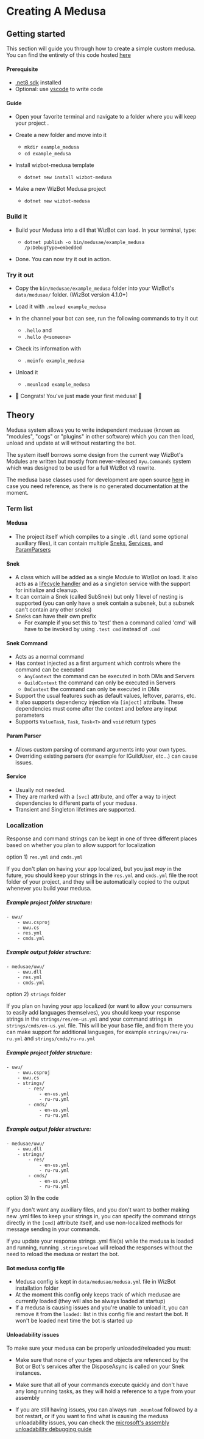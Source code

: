 # Creating A Medusa

## Getting started

This section will guide you through how to create a simple custom medusa. You can find the entirety of this code hosted [here](https://gitlab.com/WizNet/example_medusa)

#### Prerequisite
- [.net8 sdk](https://dotnet.microsoft.com/en-us/download) installed
- Optional: use [vscode](https://code.visualstudio.com/download) to write code

#### Guide

- Open your favorite terminal and navigate to a folder where you will keep your project .

- Create a new folder and move into it
  - `mkdir example_medusa `
  - `cd example_medusa`

- Install wizbot-medusa template
  - `dotnet new install wizbot-medusa`

- Make a new WizBot Medusa project
  - `dotnet new wizbot-medusa`

### Build it

- Build your Medusa into a dll that WizBot can load. In your terminal, type:
  - `dotnet publish -o bin/medusae/example_medusa /p:DebugType=embedded`

- Done. You can now try it out in action.

### Try it out

- Copy the `bin/medusae/example_medusa` folder into your WizBot's `data/medusae/` folder. (WizBot version 4.1.0+)

- Load it with `.meload example_medusa`

- In the channel your bot can see, run the following commands to try it out
  - `.hello` and
  - `.hello @<someone>`

- Check its information with
  - `.meinfo example_medusa`

- Unload it
  - `.meunload example_medusa`

- :tada: Congrats! You've just made your first medusa! :tada:



## Theory

Medusa system allows you to write independent medusae (known as "modules", "cogs" or "plugins" in other software) which you can then load, unload and update at will without restarting the bot.

The system itself borrows some design from the current way WizBot's Modules are written but mostly from never-released `Ayu.Commands` system which was designed to be used for a full WizBot v3 rewrite.

The medusa base classes used for development are open source [here](https://gitlab.com/WizNet/WizBot/-/tree/v5/src/WizBot.Medusa) in case you need reference, as there is no generated documentation at the moment.

### Term list

#### Medusa

- The project itself which compiles to a single `.dll` (and some optional auxiliary files), it can contain multiple [Sneks](#snek), [Services](#service), and [ParamParsers](#param-parser)

#### Snek

- A class which will be added as a single Module to WizBot on load. It also acts as a [lifecycle handler](snek-lifecycle.md) and as a singleton service with the support for initialize and cleanup.
- It can contain a Snek (called SubSnek) but only 1 level of nesting is supported (you can only have a snek contain a subsnek, but a subsnek can't contain any other sneks)
- Sneks can have their own prefix
  - For example if you set this to 'test' then a command called 'cmd' will have to be invoked by using `.test cmd` instead of `.cmd`

#### Snek Command

- Acts as a normal command
- Has context injected as a first argument which controls where the command can be executed
  - `AnyContext` the command can be executed in both DMs and Servers
  - `GuildContext` the command can only be executed in Servers
  - `DmContext` the command can only be executed in DMs
- Support the usual features such as default values, leftover, params, etc.
- It also supports dependency injection via `[inject]` attribute. These dependencies must come after the context and before any input parameters
- Supports `ValueTask`, `Task`, `Task<T>` and `void` return types

#### Param Parser

- Allows custom parsing of command arguments into your own types.
- Overriding existing parsers (for example for IGuildUser, etc...) can cause issues.

#### Service

- Usually not needed.
- They are marked with a `[svc]` attribute, and offer a way to inject dependencies to different parts of your medusa.
- Transient and Singleton lifetimes are supported.

### Localization

Response and command strings can be kept in one of three different places based on whether you plan to allow support for localization

option 1) `res.yml` and `cmds.yml`

If you don't plan on having your app localized, but you just *may* in the future, you should keep your strings in the `res.yml` and `cmds.yml` file the root folder of your project, and they will be automatically copied to the output whenever you build your medusa.

##### Example project folder structure:
    - uwu/
        - uwu.csproj
        - uwu.cs
        - res.yml
        - cmds.yml  

##### Example output folder structure:
    - medusae/uwu/  
        - uwu.dll  
        - res.yml  
        - cmds.yml

option 2) `strings` folder

If you plan on having your app localized (or want to allow your consumers to easily add languages themselves), you should keep your response strings in the `strings/res/en-us.yml` and your command strings in `strings/cmds/en-us.yml` file. This will be your base file, and from there you can make support for additional languages, for example `strings/res/ru-ru.yml` and `strings/cmds/ru-ru.yml`

##### Example project folder structure:
    - uwu/
        - uwu.csproj
        - uwu.cs
        - strings/
            - res/
                - en-us.yml
                - ru-ru.yml
            - cmds/
                - en-us.yml
                - ru-ru.yml

##### Example output folder structure:
    - medusae/uwu/
        - uwu.dll
        - strings/
            - res/
                - en-us.yml
                - ru-ru.yml
            - cmds/
                - en-us.yml
                - ru-ru.yml

option 3) In the code

If you don't want any auxiliary files, and you don't want to bother making new .yml files to keep your strings in, you can specify the command strings directly in the `[cmd]` attribute itself, and use non-localized methods for message sending in your commands.

If you update your response strings .yml file(s) while the medusa is loaded and running, running `.stringsreload` will reload the responses without the need to reload the medusa or restart the bot.

#### Bot medusa config file

- Medusa config is kept in `data/medusae/medusa.yml` file in WizBot installation folder
- At the moment this config only keeps track of which medusae are currently loaded (they will also be always loaded at startup)
- If a medusa is causing issues and you're unable to unload it, you can remove it from the `loaded:` list in this config file and restart the bot. It won't be loaded next time the bot is started up

#### Unloadability issues

To make sure your medusa can be properly unloaded/reloaded you must:

-  Make sure that none of your types and objects are referenced by the Bot or Bot's services after the DisposeAsync is called on your Snek instances.

- Make sure that all of your commands execute quickly and don't have any long running tasks, as they will hold a reference to a type from your assembly

- If you are still having issues, you can always run `.meunload` followed by a bot restart, or if you want to find what is causing the medusa unloadability issues, you can check the [microsoft's assembly unloadability debugging guide](https://docs.microsoft.com/en-us/dotnet/standard/assembly/unloadability)


